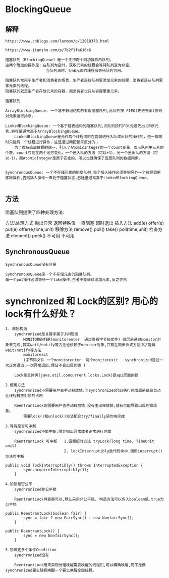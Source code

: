 # BlockingQueue

## 解释
~~~
https://www.cnblogs.com/lenmom/p/12018370.html

https://www.jianshu.com/p/7b2f1fa616c6

阻塞队列（BlockingQueue）是一个支持两个附加操作的队列。
这两个附加的操作是：在队列为空时，获取元素的线程会等待队列变为非空。
                  当队列满时，存储元素的线程会等待队列可用。

阻塞队列常用于生产者和消费者的场景，生产者是往队列里添加元素的线程，消费者是从队列里拿元素的线程。
阻塞队列就是生产者存放元素的容器，而消费者也只从容器里拿元素。
~~~

~~~
阻塞队列

ArrayBlockingQueue: 一个基于数组结构的有限阻塞队列,此队列按 FIFO(先进先出)原则对元素进行排序。

LinkedBlockingQueue: 一个基于链表结构的阻塞队列,次队列按FIFO(先进先出)排序元素,吞吐量通常高于ArrayBlockingQueue。
    LinkedBlockingQueue是允许两个线程同时在两端进行入队或出队的操作的，但一端同时只能有一个线程进行操作，这是通过两把锁来区分的；
    为了维持底部数据的统一，引入了AtomicInteger的一个count变量，表示队列中元素的个数。count只能在两个地方变化，一个是入队的方法（可以+1），另一个是出队的方法（可以-1），而AtomicInteger是原子安全的，所以也就确保了底层队列的数据同步。 

    
SynchronousQueue: 一个不存储元素的阻塞队列,每个插入操作必须等到另外一个线程调用移除操作,否则插入操作一直处于阻塞状态,吞吐量通常高于LinkedBlockingQueue。
    
~~~

##  方法
阻塞队列提供了四种处理方法:

方法\处理方式  抛出异常      返回特殊值       一直阻塞      超时退出
插入方法      add(e)        offer(e)         put(e)    offer(e,time,unit)
移除方法     remove()       poll()           take()    poll(time,unit)
检查方法    element()       peek()           不可用     不可用

## SynchronousQueue
~~~
SynchronousQueue没有容量

SynchronousQueue是一个不存储元素的阻塞队列。
每一个put操作必须等待一个take操作,否者不能继续添加元素,反之亦然

~~~

# synchronized 和 Lock的区别? 用心的lock有什么好处？
~~~
1. 原始构造
    synchronized是关键字属于JVM层面
        MONITORENTER(monitorenter  通过查看字节码文件) 底层是通过monitor对象来完成,其实wait/notify等方法也依赖于monitor对象,只有在同步块或方法中才能调wait/notify等方法
        monitorexit
        (字节码文件 一个monitorenter  两个monitorexit   synchronized通过一次正常退出,一次异常退出,保证不会出现死锁 )

    Lock是具体类(java.util.concurrent.locks.Lock)是api层面的锁
 
2.使用方法
    synchronized不需要用户去手动释放锁,当synchronized代码执行完成后系统会自动让线程释放对锁的占用

    ReentrantLock则需要用户去手动释放锁,没有主动释放锁,就有可能导致出现死锁现象。
        需要lock()和unlock()方法配合try/finally语句块完成

3.等待是否可中断
    synchronized不能中断,除非抛出异常或者正常进行完成

    ReentrantLock 可中断   1.设置超时方法 tryLock(long time, TimeUnit unit)
                          2. lockInterruptibly放代码块中,调用interrupt()方法可中断

public void lockInterruptibly() throws InterruptedException {
        sync.acquireInterruptibly(1);
    }

4.加锁是否公平
    synchronized非公平锁

    ReentrantLock两者都可以,默认采用非公平锁, 构造方法可以传入boolean值,true为公平锁

public ReentrantLock(boolean fair) {
        sync = fair ? new FairSync() : new NonfairSync();
    }

public ReentrantLock() {
        sync = new NonfairSync();
    }

5.锁绑定多个条件Condition
    synchronized没有

    ReentrantLock用来实现分组唤醒需要唤醒的线程们,可以精确唤醒,而不是像synchronized要么随机唤醒一个要么唤醒全部线程。
~~~